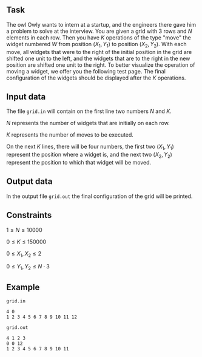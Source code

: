## Task

The owl Owly wants to intern at a startup, and the engineers there gave him a problem to solve at the interview. You are given a grid with $3$ rows and $N$ elements in each row. Then you have $K$ operations of the type "move" the widget numbered $W$ from position $(X_1, Y_1)$ to position $(X_2, Y_2)$. With each move, all widgets that were to the right of the initial position in the grid are shifted one unit to the left, and the widgets that are to the right in the new position are shifted one unit to the right. To better visualize the operation of moving a widget, we offer you the following test page. The final configuration of the widgets should be displayed after the $K$ operations.

## Input data

The file `grid.in` will contain on the first line two numbers $N$ and $K$. 

$N$ represents the number of widgets that are initially on each row. 

$K$ represents the number of moves to be executed. 

On the next $K$ lines, there will be four numbers, the first two $(X_1, Y_1)$ represent the position where a widget is, and the next two $(X_2, Y_2)$ represent the position to which that widget will be moved.

## Output data

In the output file `grid.out` the final configuration of the grid will be printed. 

## Constraints

$1 \leq N \leq 10000$ 

$0 \leq K \leq 150000$ 

$0 \leq X_1, X_2 \leq 2$ 

$0 \leq Y_1, Y_2 \leq N \cdot 3$ 

## Example

`grid.in` 
```
4 0 
1 2 3 4 5 6 7 8 9 10 11 12 
```

`grid.out`
```
4 1 2 3 
0 0 12 
1 2 3 4 5 6 7 8 9 10 11 
```